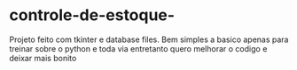 # controle-de-estoque-
Projeto feito com tkinter e database files. Bem simples a basico apenas para treinar sobre o python e toda via entretanto quero melhorar o codigo e deixar mais bonito
